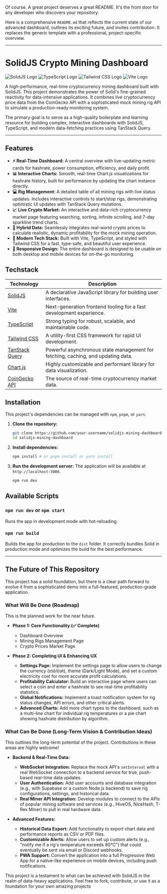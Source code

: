 Of course. A great project deserves a great README. It's the front door for any developer who discovers your repository.

Here is a comprehensive `README.md` that reflects the current state of our advanced dashboard, outlines its exciting future, and invites contribution. It replaces the generic template with a professional, project-specific overview.

---

# SolidJS Crypto Mining Dashboard

![SolidJS Logo](https://img.shields.io/badge/SolidJS-2C4F7C?style=for-the-badge&logo=solid&logoColor=white) ![TypeScript Logo](https://img.shields.io/badge/TypeScript-3178C6?style=for-the-badge&logo=typescript&logoColor=white) ![Tailwind CSS Logo](https://img.shields.io/badge/Tailwind_CSS-06B6D4?style=for-the-badge&logo=tailwindcss&logoColor=white) ![Vite Logo](https://img.shields.io/badge/Vite-646CFF?style=for-the-badge&logo=vite&logoColor=white)

A high-performance, real-time cryptocurrency mining dashboard built with SolidJS. This project demonstrates the power of Solid's fine-grained reactivity for data-intensive applications. It combines live cryptocurrency price data from the CoinGecko API with a sophisticated mock mining rig API to simulate a production-ready monitoring system.

The primary goal is to serve as a high-quality boilerplate and learning resource for building complex, interactive dashboards with SolidJS, TypeScript, and modern data-fetching practices using TanStack Query.

---

## Features

*   **⚡ Real-Time Dashboard:** A central overview with live-updating metric cards for hashrate, power consumption, efficiency, and daily profit.
*   **📊 Interactive Charts:** Smooth, real-time Chart.js visualizations for hashrate history, built for performance by updating the chart instance directly.
*   **💻 Rig Management:** A detailed table of all mining rigs with live status updates. Includes interactive controls to start/stop rigs, demonstrating optimistic UI updates with TanStack Query mutations.
*   **📈 Live Crypto Market:** An interactive and data-rich cryptocurrency market page featuring searching, sorting, infinite scrolling, and 7-day sparkline trend charts.
*   **🔗 Hybrid Data:** Seamlessly integrates real-world crypto prices to calculate realistic, dynamic profitability for the mock mining operation.
*   **🚀 Modern Tech Stack:** Built with Vite, TypeScript, and styled with Tailwind CSS for a fast, type-safe, and beautiful user experience.
*   **📱 Responsive Design:** The entire dashboard is designed to be usable on both desktop and mobile devices for on-the-go monitoring.

## Techstack

| Technology                                                 | Description                                                                 |
| ---------------------------------------------------------- | --------------------------------------------------------------------------- |
| [SolidJS](https://www.solidjs.com/)                        | A declarative JavaScript library for building user interfaces.              |
| [Vite](https://vitejs.dev/)                                | Next-generation frontend tooling for a fast development experience.         |
| [TypeScript](https://www.typescriptlang.org/)              | Strong typing for robust, scalable, and maintainable code.                  |
| [Tailwind CSS](https://tailwindcss.com/)                   | A utility-first CSS framework for rapid UI development.                     |
| [TanStack Query](https://tanstack.com/query/latest)        | Powerful asynchronous state management for fetching, caching, and updating data. |
| [Chart.js](https://www.chartjs.org/)                       | Highly customizable and performant library for data visualization.          |
| [CoinGecko API](https://www.coingecko.com/en/api)          | The source of real-time cryptocurrency market data.                         |

## Installation

This project's dependencies can be managed with `npm`, `pnpm`, or `yarn`.

1.  **Clone the repository:**
    ```bash
    git clone https://github.com/your-username/solidjs-mining-dashboard.git
    cd solidjs-mining-dashboard
    ```

2.  **Install dependencies:**
    ```bash
    npm install # or pnpm install or yarn install
    ```

3.  **Run the development server:**
    The application will be available at `http://localhost:3000`.
    ```bash
    npm run dev
    ```

## Available Scripts

### `npm run dev` or `npm start`

Runs the app in development mode with hot-reloading.

### `npm run build`

Builds the app for production to the `dist` folder. It correctly bundles Solid in production mode and optimizes the build for the best performance.

---

## The Future of This Repository

This project has a solid foundation, but there is a clear path forward to evolve it from a sophisticated demo into a full-featured, production-grade application.

### What Will Be Done (Roadmap)

This is the planned work for the near future.

*   **Phase 1: Core Functionality (✅ Complete)**
    *   Dashboard Overview
    *   Mining Rigs Management Page
    *   Crypto Prices Market Page

*   **Phase 2: Completing UI & Enhancing UX**
    *   **Settings Page:** Implement the settings page to allow users to change the currency (`USD`/`EUR`), theme (Dark/Light Mode), and set a custom electricity cost for more accurate profit calculations.
    *   **Profitability Calculator:** Build an interactive page where users can select a coin and enter a hashrate to see real-time profitability statistics.
    *   **Global Notifications:** Implement a toast notification system for rig status changes, API errors, and other critical alerts.
    *   **Advanced Charts:** Add more chart types to the dashboard, such as a multi-line chart for individual rig temperatures or a pie chart showing hashrate distribution by algorithm.

### What Can Be Done (Long-Term Vision & Contribution Ideas)

This outlines the long-term potential of the project. Contributions in these areas are highly welcome!

*   **Backend & Real-Time Data:**
    *   **WebSocket Integration:** Replace the mock API's `setInterval` with a real WebSocket connection to a backend service for true, push-based real-time data updates.
    *   **User Authentication:** Add user accounts and database integration (e.g., with Supabase or a custom Node.js backend) to save rig configurations, settings, and historical data.
    *   **Real Miner API Integration:** Develop modules to connect to the APIs of popular mining software and services (e.g., HiveOS, NiceHash, T-Rex Miner) to pull in real hardware data.

*   **Advanced Features:**
    *   **Historical Data Export:** Add functionality to export chart data and performance reports as CSV or PDF files.
    *   **Customizable Alerts:** Allow users to set up custom alerts (e.g., "notify me if a rig's temperature exceeds 80°C") that could eventually be sent via email or Discord webhooks.
    *   **PWA Support:** Convert the application into a full Progressive Web App for a native-like experience on mobile devices, including push notifications.

This project is a testament to what can be achieved with SolidJS in the realm of data-heavy applications. Feel free to fork, contribute, or use it as a foundation for your own amazing projects